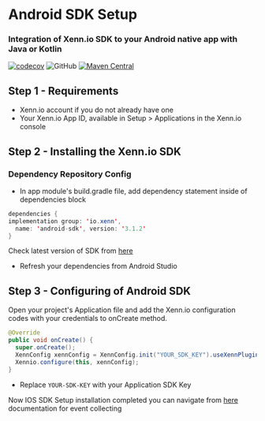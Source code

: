 # Android SDK Setup

### Integration of Xenn.io SDK to your Android native app with Java or Kotlin
[![codecov](https://codecov.io/gh/xennio/harray-android-sdk/branch/master/graph/badge.svg)](https://codecov.io/gh/xennio/harray-android-sdk)
![GitHub](https://img.shields.io/github/license/xennio/harray-android-sdk?style=flat-square)
[![Maven Central](https://maven-badges.herokuapp.com/maven-central/io.xenn/android-sdk/badge.svg?style=plastic)](https://maven-badges.herokuapp.com/maven-central/io.xenn/android-sdk)
## Step 1 - Requirements
- Xenn.io account if you do not already have one
- Your Xenn.io App ID, available in Setup > Applications in the Xenn.io console

## Step 2 - Installing the Xenn.io SDK
### Dependency Repository Config

- In app module's build.gradle file, add dependency statement inside of dependencies block

```java
dependencies {
implementation group: 'io.xenn', 
  name: 'android-sdk', version: '3.1.2'
}
```
Check latest version of SDK from [here](https://mvnrepository.com/artifact/io.xenn/android-sdk)

- Refresh your dependencies from Android Studio

## Step 3 - Configuring of Android SDK
Open your project's Application file and add the Xenn.io configuration codes with your credentials to onCreate method.

```java
@Override
public void onCreate() {
  super.onCreate();
  XennConfig xennConfig = XennConfig.init("YOUR_SDK_KEY").useXennPlugin(FcmKitPlugin.class);
  Xennio.configure(this, xennConfig);
}
```

* Replace `YOUR-SDK-KEY` with your Application SDK Key

Now IOS SDK Setup installation completed you can navigate from [here](#events) documentation for event collecting
